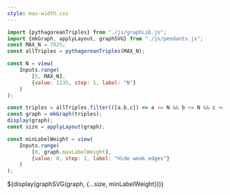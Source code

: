 ```yaml
---
style: max-width.css
---
```


```js
import {pythagoreanTriples} from "./js/graphLib.js";
import {mkGraph, applyLayout, graphSVG} from "./js/pendants.js";
const MAX_N = 7825;
const allTriples = pythagoreanTriples(MAX_N);
```



```js
const N = view(
    Inputs.range(
        [5, MAX_N],
        {value: 1235, step: 1, label: "N"}
    )
);
```

```js
const triples = allTriples.filter(([a,b,c]) => a <= N && b <= N && c <= N);
const graph = mkGraph(triples);
display(graph);
const size = applyLayout(graph);
```


```js
const minLabelWeight = view(
    Inputs.range(
        [0, graph.maxLabelWeight],
        {value: 0, step: 1, label: "Hide weak edges"}
    )
);
```

<div style="display: flex;">
    ${display(graphSVG(graph, {...size, minLabelWeight}))}
</div>

